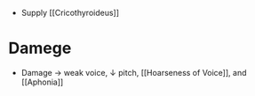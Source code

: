 - Supply [[Cricothyroideus]]

# Damege
- Damage → weak voice, ↓ pitch, [[Hoarseness of Voice]], and [[Aphonia]]